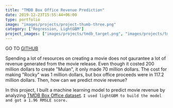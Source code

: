 ```yaml
---
title: "TMDB Box Office Revenue Prediction"
date: 2019-12-23T15:55:44+06:00
type: portfolio
image: "images/projects/project-thumb-three.png"
category: ["Regression, LightGBM"]
project_images: ["images/projects/tmdb_target.png", "images/projects/tmdb_p2.png"]
---
```


GO TO [GITHUB](https://github.com/yejiseoung/TMDB)


Spending a lot of resources on creating a movie does not gaurantee a lot of revenue generated from the movie release. Even though it costed 200 million dollars to create "Mulan", it only made 70 million dollars. The cost for making "Rocky" was 1 million dollars, but box office proceeds were in 117.2 million dollars. Then, how can we predict movie revenue?

In this project, I built a machine learning model to predict movie revenue by analyzing [TMDB Box Office dataset](https://www.kaggle.com/c/tmdb-box-office-prediction/data). `I used lightGBM to build the model and got a 1.96 RMSLE score.`